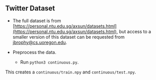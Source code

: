 Twitter Dataset
---
* The full dataset is from [https://personal.ntu.edu.sg/axsun/datasets.html](https://personal.ntu.edu.sg/axsun/datasets.html), but access to a smaller version of this dataset can be requested from jbrophy@cs.uoregon.edu.

* Preprocess the data.
	* Run `python3 continuous.py`.

This creates a `continuous/train.npy` and `continuous/test.npy`.
